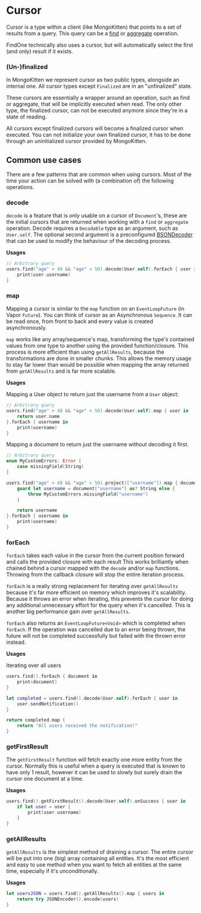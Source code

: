 # Cursor

Cursor is a type within a client (like MongoKitten) that points to a set of results from a query.
This query can be a [find](find.md) or [aggregate](aggregates.md) operation.

FindOne technically also uses a cursor, but will automatically select the first (and only) result if it exists.

### (Un-)finalized

In MongoKitten we represent cursor as two public types, alongside an internal one.
All cursor types except `Finalized` are in an "unfinalized" state.

These cursors are essentially a wrapper around an operation, such as find or aggregate, that will be implicitly executed when read.
The only other type, the finalized cursor, can not be executed anymore since they're in a state of reading.

All cursors except finalized cursors will become a finalized cursor when executed.
You can not initialize your own finalized cursor, it has to be done through an uninitialized cursor provided by MongoKitten.

## Common use cases

There are a few patterns that are common when using cursors. Most of the time your action can be solved with (a combination of) the following operations.

### decode

`decode` is a feature that is only usable on a cursor of `Document`'s, these are the initial cursors that are returned when working with a `find` or `aggregate` operation.
Decode requires a `Decodable` type as an argument, such as `User.self`. The optional second argument is a preconfigured [BSONDecoder](bson-codable-settings.md) that can be used to modify the behaviour of the decoding process.

**Usages**

```swift
// Arbitrary query
users.find("age" > 40 && "age" < 50).decode(User.self).forEach { user in
    print(user.username)
}
```

### map

Mapping a cursor is similar to the `map` function on an `EventLoopFuture` (in Vapor `Future`).
You can think of cursor as an Asynchronous `Sequence`. It can be read once, from front to back and every value is created asynchronously.

`map` works like any array/sequence's map, transforming the type's contained values from one type to another using the provided function/closure.
This process is more efficient than using `getAllResults`, because the transformations are done in smaller chunks. This allows the memory usage to stay far lower than would be possible when mapping the array returned from `getAllResults` and is far more scalable.

**Usages**

Mapping a User object to return just the username from a `User` object:

```swift
// Arbitrary query
users.find("age" > 40 && "age" < 50).decode(User.self).map { user in
    return user.name
}.forEach { username in
    print(username)
}
```

Mapping a document to return just the username without decoding it first.

```swift
// Arbitrary query
enum MyCustomErrors: Error {
    case missingField(String)
}

users.find("age" > 40 && "age" < 50).project(["username"]).map { document in
    guard let username = document["username"] as? String else {
        throw MyCustomErrors.missingField("username")
    }

    return username
}.forEach { username in
    print(username)
}
```

### forEach

`forEach` takes each value in the cursor from the current position forward and calls the provided closure with each result
This works brilliantly when chained behind a cursor mapped with the `decode` and/or `map` functions.
Throwing from the callback closure will stop the entire iteration process.

`forEach` is a really strong replacement for iterating over `getAllResults` because it's far more efficient on memory which improves it's scalability.
Because it throws an error when iterating, this prevents the cursor for doing any additional unnecessary effort for the query when it's cancelled.
This is another big performance gain over `getAllResults`.

`forEach` also returns an `EventLoopFuture<Void>` which is completed when `forEach`. If the operation was cancelled due to an error being thrown, the future will not be completed successfully but failed with the thrown error instead.

**Usages**

Iterating over all users

```swift
users.find().forEach { document in
    print(document)
}
```

```swift
let completed = users.find().decode(User.self).forEach { user in
    user.sendNotification()
}

return completed.map {
    return "All users received the notification!"
}
```

### getFirstResult

The `getFirstResult` function will fetch exactly one more entity from the cursor. Normally this is useful when a query is executed that is known to have only 1 result, however it can be used to slowly but surely drain the cursor one document at a time.

**Usages**

```swift
users.find().getFirstResult().decode(User.self).onSuccess { user in
    if let user = user {
        print(user.username)
    }
}
```

### getAllResults

`getAllResults` is the simplest method of draining a cursor. The entire cursor will be put into one (big) array containing all entities. It's the most efficient and easy to use method when you want to fetch all entities at the same time, especially if it's unconditionally.

**Usages**

```swift
let usersJSON = users.find().getAllResults().map { users in
    return try JSONEncoder().encode(users)
}
```
